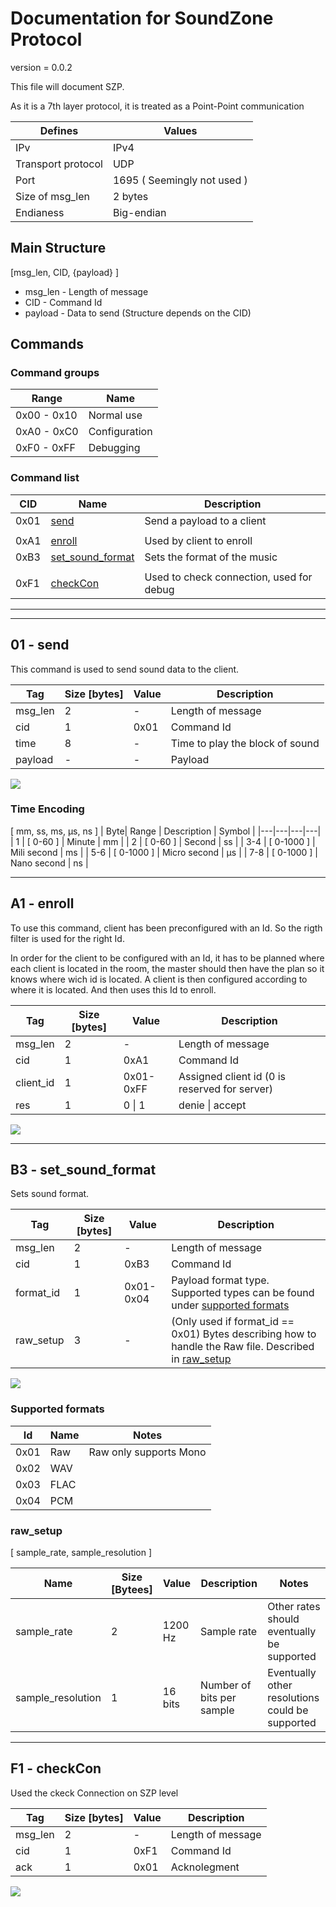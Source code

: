 
# Documentation for SoundZone Protocol
<!-- 
To compile puml use: (Assuming plantuml you are in the directory)
plantuml.jar -tsvg readme.md -o sequence_diagrams
-->

version = 0.0.2

This file will document SZP.

As it is a 7th layer protocol, it is treated as a Point-Point communication

| Defines | Values |
|---|---|
| IPv | IPv4 |
| Transport protocol | UDP |
| Port | 1695 ( Seemingly not used ) |
| Size of msg_len | 2 bytes |
| Endianess | Big-endian |

## Main Structure

[msg_len, CID, {payload} ]

* msg_len - Length of message
* CID - Command Id
* payload - Data to send (Structure depends on the CID)

## Commands 

### Command groups

| Range | Name |
|---| ---|
| 0x00 - 0x10 | Normal use |
| 0xA0 - 0xC0 | Configuration |
| 0xF0 - 0xFF | Debugging |

### Command list

|CID | Name | Description |
|---|---|---|
| 0x01 | [send](#01---send) | Send a payload to a client |
|||
| 0xA1 | [enroll](#a1---enroll) | Used by client to enroll |
| 0xB3 | [set_sound_format](#b3---setsoundformat) | Sets the format of the music |
|||
| 0xF1 | [checkCon](#f1---checkcon) | Used to check connection, used for debug |

---
---

## 01 - send
This command is used to send sound data to the client.

| Tag | Size [bytes] | Value | Description | 
|---|---|---|---|
| msg_len | 2 | - | Length of message |
| cid | 1 | 0x01 | Command Id |
| time | 8 | - | Time to play the block of sound |
| payload | - | - | Payload |

<!--
```
@startuml 01_send
server -> client: [ msg_len, cid, time, payload ]
@enduml
```
-->

![](sequence_diagrams/01_send.svg)

### Time Encoding
[ mm, ss, ms, µs, ns ]
| Byte| Range | Description | Symbol |
|---|---|---|---|
| 1 | [ 0-60 ] | Minute | mm |
| 2 | [ 0-60 ] | Second | ss |
| 3-4 | [ 0-1000 ] | Mili second | ms |
| 5-6 | [ 0-1000 ] | Micro second | µs |
| 7-8 | [ 0-1000 ] | Nano second | ns |

---

## A1 - enroll
To use this command, client has been preconfigured with an Id.
So the rigth filter is used for the right Id.

In order for the client to be configured with an Id, it has to be planned where each client is located in the room, the master should then have the plan so it knows where wich id is located.
A client is then configured according to where it is located. And then uses this Id to enroll.


| Tag | Size [bytes] | Value | Description | 
|---|---|---|---|
| msg_len | 2 | - | Length of message |
| cid | 1 | 0xA1 | Command Id |
|  client_id | 1 | 0x01-0xFF | Assigned client id (0 is reserved for server) |
| res | 1 | 0 \| 1 | denie \| accept |

<!--
```
@startuml A1_enrole_c
server <- client: [ msg_len, cid, client_id ]
server -> client: [ msg_len, cid, res ]
@enduml
```
-->

![](sequence_diagrams/A1_enrole_c.svg)

---

## B3 - set_sound_format
Sets sound format.

| Tag | Size [bytes] | Value | Description | 
|---|---|---|---|
| msg_len | 2 | - | Length of message |
| cid | 1 | 0xB3 | Command Id |
| format_id | 1 | 0x01-0x04 | Payload format type. Supported types can be found under [supported formats](#supported-formats) |
| raw_setup | 3 | - | (Only used if format_id == 0x01) Bytes describing how to handle the Raw file. Described in [raw_setup](#rawsetup) |

<!--
```
@startuml B3_set_sound_format
server -> client: [ msg_len, cid, format_id, (raw_setup) ]
@enduml
```
-->

![](sequence_diagrams/B3_set_sound_format.svg)

### Supported formats
| Id | Name | Notes |
|--- |--- |---|
| 0x01 | Raw | Raw only supports Mono |
| 0x02 | WAV ||
| 0x03 | FLAC||
| 0x04 | PCM ||

### raw_setup 

[ sample_rate, sample_resolution ]

| Name | Size [Bytees] | Value | Description | Notes |
| ---|---|--- |---|---|
| sample_rate | 2 | 1200 Hz | Sample rate | Other rates should eventually be supported |
| sample_resolution | 1 | 16 bits | Number of bits per sample | Eventually other resolutions could be supported |

---

## F1 - checkCon
Used the ckeck Connection on SZP level

| Tag | Size [bytes] | Value | Description | 
|---|---|---|---|
| msg_len | 2 | - | Length of message |
| cid | 1 | 0xF1 | Command Id |
| ack | 1 | 0x01 | Acknolegment | 

<!--
```
@startuml F1_check_con
server -> client: [ msg_len, cid ]
group succesful
    server <- client: [ msg_len, cid, ack ]
end
@enduml
```
-->

![](sequence_diagrams/F1_check_con.svg)

